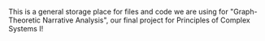 This is a general storage place for files and code we are using for "Graph-Theoretic Narrative Analysis", our final project for Principles of Complex Systems I!
